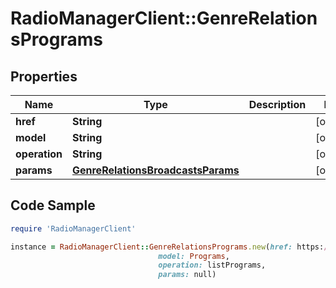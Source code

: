 # RadioManagerClient::GenreRelationsPrograms

## Properties

Name | Type | Description | Notes
------------ | ------------- | ------------- | -------------
**href** | **String** |  | [optional] 
**model** | **String** |  | [optional] 
**operation** | **String** |  | [optional] 
**params** | [**GenreRelationsBroadcastsParams**](GenreRelationsBroadcastsParams.md) |  | [optional] 

## Code Sample

```ruby
require 'RadioManagerClient'

instance = RadioManagerClient::GenreRelationsPrograms.new(href: https://radiomanager.pluxbox.com/api/v2/programs?genre_id&#x3D;1,
                                 model: Programs,
                                 operation: listPrograms,
                                 params: null)
```


